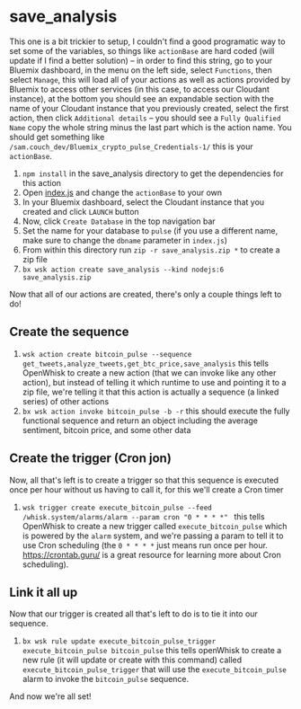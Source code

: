save_analysis
=============
This one is a bit trickier to setup, I couldn't find a good programatic way to set some of the variables, so things like `actionBase` are hard coded (will update if I find a better solution) – in order to find this string, go to your Bluemix dashboard, in the menu on the left side, select `Functions`, then select `Manage`, this will load all of your actions as well as actions provided by Bluemix to access other services (in this case, to access our Cloudant instance), at the bottom you should see an expandable section with the name of your Cloudant instance that you previously created, select the first action, then click `Additional details` – you should see a `Fully Qualified Name` copy the whole string minus the last part which is the action name. You should get something like `/sam.couch_dev/Bluemix_crypto_pulse_Credentials-1/` this is your `actionBase`.

1. `npm install` in the save_analysis directory to get the dependencies for this action
1. Open [index.js](index.js#L13) and change the `actionBase` to your own
1. In your Bluemix dashboard, select the Cloudant instance that you created and click `LAUNCH` button
1. Now, click `Create Database` in the top navigation bar
1. Set the name for your database to `pulse` (if you use a different name, make sure to change the `dbname` parameter in `index.js`)
1. From within this directory run `zip -r save_analysis.zip *` to create a zip file
1. `bx wsk action create save_analysis --kind nodejs:6 save_analysis.zip`

Now that all of our actions are created, there's only a couple things left to do!

## Create the sequence
1. `wsk action create bitcoin_pulse --sequence get_tweets,analyze_tweets,get_btc_price,save_analysis` this tells OpenWhisk to create a new action (that we can invoke like any other action), but instead of telling it which runtime to use and pointing it to a zip file, we're telling it that this action is actually a sequence (a linked series) of other actions
1. `bx wsk action invoke bitcoin_pulse -b -r` this should execute the fully functional sequence and return an object including the average sentiment,  bitcoin price, and some other data

## Create the trigger (Cron jon)
Now, all that's left is to create a trigger so that this sequence is executed once per hour without us having to call it, for this we'll create a Cron timer
1. `wsk trigger create execute_bitcoin_pulse --feed /whisk.system/alarms/alarm --param cron "0 * * * *" ` this tells OpenWhisk to create a new trigger called `execute_bitcoin_pulse` which is powered  by the `alarm` system, and we're passing a param to tell it to use Cron scheduling (the `0 * * * *` just means run once per hour. https://crontab.guru/ is a great resource for learning more about Cron scheduling).

## Link it all up
Now that our trigger is created all that's left to do is to tie it into our sequence.
1. `bx wsk rule update execute_bitcoin_pulse_trigger execute_bitcoin_pulse bitcoin_pulse` this tells openWhisk to create a new rule (it will update or create with this command) called `execute_bitcoin_pulse_trigger` that will use the `execute_bitcoin_pulse` alarm to invoke the `bitcoin_pulse` sequence.

And now we're all set!
